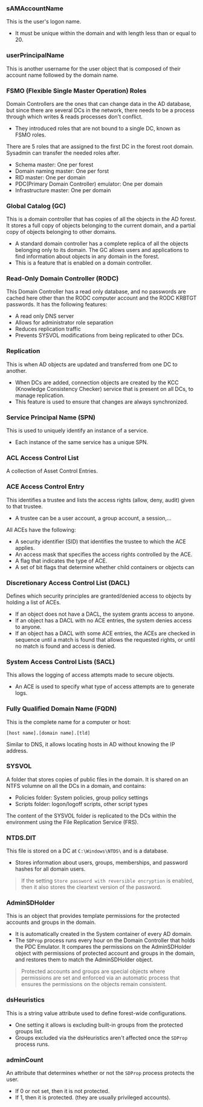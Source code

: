 ### sAMAccountName

This is the user's logon name.
- It must be unique within the domain and with length less than or equal to 20.

### userPrincipalName

This is another username for the user object that is composed of their account name followed by the domain name.

### FSMO (Flexible Single Master Operation) Roles

Domain Controllers are the ones that can change data in the AD database, but since there are several DCs in the network, there needs to be a process through which writes & reads processes don't conflict.
- They introduced roles that are not bound to a single DC, known as FSMO roles.

There are 5 roles that are assigned to the first DC in the forest root domain. Sysadmin can transfer the needed roles after.
- Schema master: One per forest
- Domain naming master: One per forst
- RID master: One per domain
- PDC(Primary Domain Controller) emulator: One per domain
- Infrastructure master: One per domain

### Global Catalog (GC)

This is a domain controller that has copies of all the objects in the AD forest. It stores a full copy of objects belonging to the current domain, and a partial copy of objects belonging to other domains.
- A standard domain controller has a complete replica of all the objects belonging only to its domain. The GC allows users and applications to find information about objects in any domain in the forest.
- This is a feature that is enabled on a domain controller.

### Read-Only Domain Controller (RODC)

This Domain Controller has a read only database, and no passwords are cached here other than the RODC computer account and the RODC KRBTGT passwords. It has the following features:
- A read only DNS server
- Allows for administrator role separation
- Reduces replication traffic
- Prevents SYSVOL modifications from being replicated to other DCs.

### Replication

This is when AD objects are updated and transferred from one DC to another.
- When DCs are added, connection objects are created by the KCC (Knowledge Consistency Checker) service that is present on all DCs, to manage replication.
- This feature is used to ensure that changes are always synchronized.

### Service Principal Name (SPN)

This is used to uniquely identify an instance of a service.
- Each instance of the same service has a unique SPN.

### ACL Access Control List

A collection of Asset Control Entries.

### ACE Access Control Entry

This identifies a trustee and lists the access rights (allow, deny, audit) given to that trustee.
- A trustee can be a user account, a group account, a session,...

All ACEs have the following:
- A security identifier (SID) that identifies the trustee to which the ACE applies.
- An access mask that specifies the access rights controlled by the ACE.
- A flag that indicates the type of ACE.
- A set of bit flags that determine whether child containers or objects can

### Discretionary Access Control List (DACL)

Defines which security principles are granted/denied access to objects by holding a list of ACEs.
- If an object does not have a DACL, the system grants access to anyone.
- If an object has a DACL with no ACE entries, the system denies access to anyone.
- If an object has a DACL with some ACE entries, the ACEs are checked in sequence until a match is found that allows the requested rights, or until no match is found and access is denied.

### System Access Control Lists (SACL)

This allows the logging of access attempts made to secure objects.
- An ACE is used to specify what type of access attempts are to generate logs.

### Fully Qualified Domain Name (FQDN)

This is the complete name for a computer or host:
```
[host name].[domain name].[tld]
```

Similar to DNS, it allows locating hosts in AD without knowing the IP address.

### SYSVOL

A folder that stores copies of public files in the domain. It is shared on an NTFS volumne on all the DCs in a domain, and contains:
- Policies folder: System policies, group policy settings
- Scripts folder: logon/logoff scripts, other script types

The content of the SYSVOL folder is replicated to the DCs within the environment using the File Replication Service (FRS).

### NTDS.DIT

This file is stored on a DC at `C:\Windows\NTDS\` and is a database.
- Stores information about users, groups, memberships, and password hashes for all domain users.

> If the setting `Store password with reversible encryption` is enabled, then it also stores the cleartext version of the password.

### AdminSDHolder

This is an object that provides template permissions for the protected accounts and groups in the domain.
- It is automatically created in the System container of every AD domain.
- The `SDProp` process runs every hour on the Domain Controller that holds the PDC Emulator. It compares the permissions on the AdminSDHolder object with permissions of protected account and groups in the domain, and restores them to match the AdminSDHolder object. 

> Protected accounts and groups are special objects where permissions are set and enforced via an automatic process that ensures the permissions on the objects remain consistent.

### dsHeuristics

This is a string value attribute used to define forest-wide configurations.
- One setting it allows is excluding built-in groups from the protected groups list.
- Groups excluded via the dsHeuristics aren't affected once the `SDProp` process runs.

### adminCount

An attribute that determines whether or not the `SDProp` process protects the user.
- If 0 or not set, then it is not protected.
- If 1, then it is protected. (they are usually privileged accounts).

